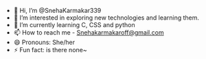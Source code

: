 - 👋 Hi, I’m @SnehaKarmakar339
- 👀 I’m interested in exploring new technologies and learning them.
- 🌱 I’m currently learning C, CSS and python
- 📫 How to reach me - Snehakarmakaroff@gmail.com
- 😄 Pronouns: She/her
- ⚡ Fun fact: is there none~

<!---
SnehaKarmakar339/SnehaKarmakar339 is a ✨ special ✨ repository because its `README.md` (this file) appears on your GitHub profile.
You can click the Preview link to take a look at your changes.
--->
